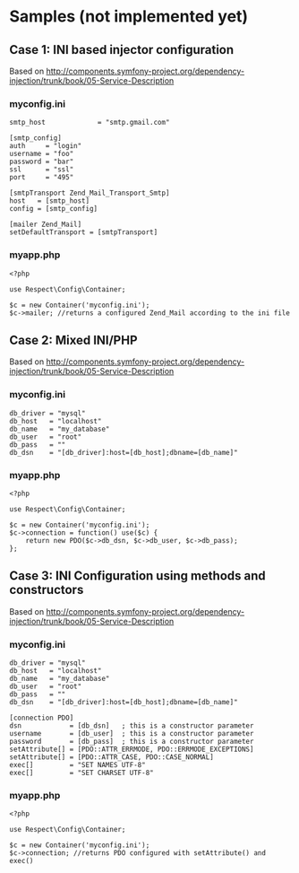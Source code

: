 Samples (not implemented yet)
=============================

Case 1: INI based injector configuration
----------------------------------------

Based on http://components.symfony-project.org/dependency-injection/trunk/book/05-Service-Description

### myconfig.ini ###

    smtp_host             = "smtp.gmail.com"

    [smtp_config]
    auth     = "login"
    username = "foo"
    password = "bar"
    ssl      = "ssl"
    port     = "495"

    [smtpTransport Zend_Mail_Transport_Smtp]
    host   = [smtp_host]
    config = [smtp_config]

    [mailer Zend_Mail]
    setDefaultTransport = [smtpTransport]
   

### myapp.php ###
    <?php

    use Respect\Config\Container;

    $c = new Container('myconfig.ini');
    $c->mailer; //returns a configured Zend_Mail according to the ini file
    
Case 2: Mixed INI/PHP 
----------------------------------------

Based on http://components.symfony-project.org/dependency-injection/trunk/book/05-Service-Description

### myconfig.ini ###

    db_driver = "mysql"
    db_host   = "localhost"
    db_name   = "my_database"
    db_user   = "root"
    db_pass   = ""
    db_dsn    = "[db_driver]:host=[db_host];dbname=[db_name]"
   

### myapp.php ###
    <?php

    use Respect\Config\Container;

    $c = new Container('myconfig.ini');
    $c->connection = function() use($c) {
        return new PDO($c->db_dsn, $c->db_user, $c->db_pass);
    };

Case 3: INI Configuration using methods and constructors
----------------------------------------

Based on http://components.symfony-project.org/dependency-injection/trunk/book/05-Service-Description

### myconfig.ini ###

    db_driver = "mysql"
    db_host   = "localhost"
    db_name   = "my_database"
    db_user   = "root"
    db_pass   = ""
    db_dsn    = "[db_driver]:host=[db_host];dbname=[db_name]"
    
    [connection PDO]
    dsn            = [db_dsn]   ; this is a constructor parameter
    username       = [db_user]  ; this is a constructor parameter
    password       = [db_pass]  ; this is a constructor parameter
    setAttribute[] = [PDO::ATTR_ERRMODE, PDO::ERRMODE_EXCEPTIONS] 
    setAttribute[] = [PDO::ATTR_CASE, PDO::CASE_NORMAL]
    exec[]         = "SET NAMES UTF-8"
    exec[]         = "SET CHARSET UTF-8"
   

### myapp.php ###
    <?php

    use Respect\Config\Container;

    $c = new Container('myconfig.ini');
    $c->connection; //returns PDO configured with setAttribute() and exec()


